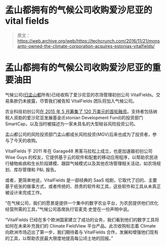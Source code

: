 # 孟山都拥有的气候公司收购爱沙尼亚的 vital fields 

> 原文：<https://web.archive.org/web/https://techcrunch.com/2016/11/21/monsanto-owned-the-climate-corporation-acquires-estonias-vitalfields/>

# 孟山都拥有的气候公司收购爱沙尼亚的重要油田

气候公司([归孟山都](https://web.archive.org/web/20221224165036/https://techcrunch.com/video/monsanto-acquires-the-climate-corporation-2/517954068/)所有)已经收购了爱沙尼亚的农场管理初创公司 VitalFields。交易条款仍未披露，尽管我们被告知 VitalFields 团队将加入气候公司。

农业科技初创公司[在 2015 年 5 月筹集了 120 万美元的首轮融资](https://web.archive.org/web/20221224165036/https://techcrunch.com/2015/05/27/agtech/)。支持者包括纳税人资助的爱沙尼亚发展基金(Estonian Development Fund)的投资部门 SmartCap，以及当时被描述为一家未具名的大型硅谷风险投资公司。

孟山都公司的风险投资部门孟山都成长风险投资(MGV)后来也成为了投资者，参与了今天的收购。

VitalFields 于 2011 年在 Garage48 黑客马拉松上成立，也是加速器初创公司 Wise Guys 的校友，它提供基于云的软件和配套的移动应用程序，以帮助农民进行植物疾病和生长阶段建模、跟踪气候模式以及其他农场管理相关活动，如农场规划、库存管理和 P&L 报告。

或者，更简单地说，VitalFields 是一部经典的 SaaS 戏剧，它取代了旧的、主要基于纸张的做事方式，或者传统的、昂贵的软件和工具，这些软件和工具从未真正被设计来完成工作。

“在气候公司，我们的愿景是提供一个集中的数字农业平台，为农民提供他们优化经营所需的工具，”气候公司首席执行官麦克·史登在一份声明中说。

“VitalFields 已经在多个欧洲国家建立了成功的业务，我们看到他们的数字工具将如何在未来补充我们的 Climate FieldView 平台产品。此次收购标志着 Climate 向欧洲市场迈出了第一步，我们期待着与 VitalFields 合作，发展和增强他们现有的工具，以帮助农民最大限度地提高每公顷土地的回报。”